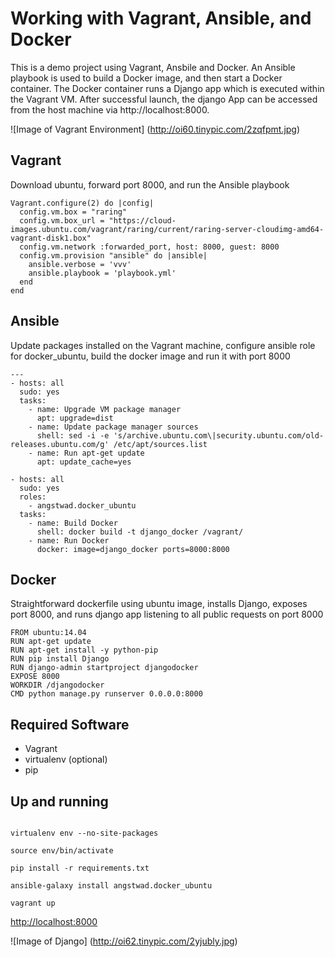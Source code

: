 Working with Vagrant, Ansible, and Docker
=========================================

This is a demo project using Vagrant, Ansbile and Docker. An Ansible playbook is used to build a Docker image, and then start a Docker container. The Docker container runs a Django app which is executed within the Vagrant VM. After successful launch, the django App can be accessed from the host machine via http://localhost:8000.

![Image of Vagrant Environment]
(http://oi60.tinypic.com/2zqfpmt.jpg)

Vagrant
-------

Download ubuntu, forward port 8000, and run the Ansible playbook

```
Vagrant.configure(2) do |config|
  config.vm.box = "raring"
  config.vm.box_url = "https://cloud-images.ubuntu.com/vagrant/raring/current/raring-server-cloudimg-amd64-vagrant-disk1.box"
  config.vm.network :forwarded_port, host: 8000, guest: 8000
  config.vm.provision "ansible" do |ansible|
    ansible.verbose = 'vvv'
    ansible.playbook = 'playbook.yml'
  end
end
```


Ansible
-------
Update packages installed on the Vagrant machine, configure ansible role for docker_ubuntu, build the docker image and run it with port 8000

```
---
- hosts: all
  sudo: yes
  tasks:
    - name: Upgrade VM package manager
      apt: upgrade=dist
    - name: Update package manager sources
      shell: sed -i -e 's/archive.ubuntu.com\|security.ubuntu.com/old-releases.ubuntu.com/g' /etc/apt/sources.list
    - name: Run apt-get update
      apt: update_cache=yes

- hosts: all
  sudo: yes
  roles:
    - angstwad.docker_ubuntu
  tasks:
    - name: Build Docker
      shell: docker build -t django_docker /vagrant/
    - name: Run Docker
      docker: image=django_docker ports=8000:8000
```


Docker
------
Straightforward dockerfile using ubuntu image, installs Django, exposes port 8000, and runs django app listening to all public requests on port 8000

```
FROM ubuntu:14.04
RUN apt-get update
RUN apt-get install -y python-pip
RUN pip install Django
RUN django-admin startproject djangodocker
EXPOSE 8000
WORKDIR /djangodocker
CMD python manage.py runserver 0.0.0.0:8000
```


Required Software
-----------------
* Vagrant
* virtualenv (optional)
* pip

Up and running
--------------

```

virtualenv env --no-site-packages

source env/bin/activate

pip install -r requirements.txt

ansible-galaxy install angstwad.docker_ubuntu

vagrant up

```

[http://localhost:8000](http://localhost:8000)

![Image of Django]
(http://oi62.tinypic.com/2yjubly.jpg)
